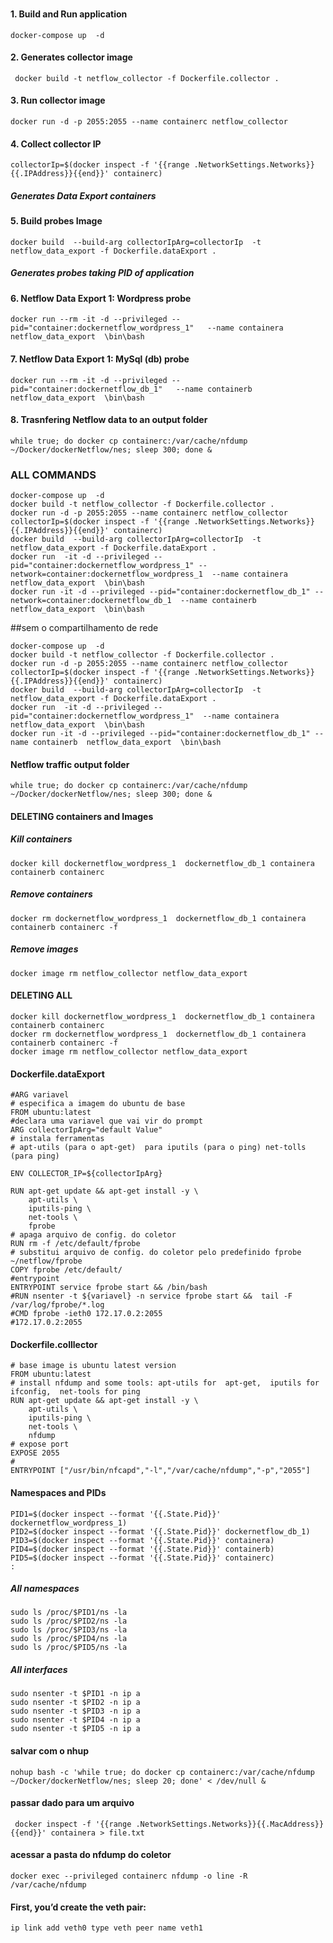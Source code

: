 ### 
#### 1. Build and Run application
``` 
docker-compose up  -d
``` 
#### 2. Generates collector image
```
 docker build -t netflow_collector -f Dockerfile.collector .
```
#### 3. Run collector image 
```
docker run -d -p 2055:2055 --name containerc netflow_collector
```

#### 4. Collect collector IP 
```
collectorIp=$(docker inspect -f '{{range .NetworkSettings.Networks}}{{.IPAddress}}{{end}}' containerc)
```
##### Generates Data Export containers

#### 5. Build probes Image
```
docker build  --build-arg collectorIpArg=collectorIp  -t netflow_data_export -f Dockerfile.dataExport . 
```
##### Generates probes taking PID of application
#### 6. Netflow Data Export 1: Wordpress probe
```
docker run --rm -it -d --privileged --pid="container:dockernetflow_wordpress_1"   --name containera  netflow_data_export  \bin\bash
``` 
#### 7. Netflow Data Export 1: MySql (db) probe
```
docker run --rm -it -d --privileged --pid="container:dockernetflow_db_1"   --name containerb  netflow_data_export  \bin\bash
``` 
#### 8. Trasnfering Netflow data to an output folder
``` 
while true; do docker cp containerc:/var/cache/nfdump ~/Docker/dockerNetflow/nes; sleep 300; done &
``` 
### ALL COMMANDS
```
docker-compose up  -d
docker build -t netflow_collector -f Dockerfile.collector .
docker run -d -p 2055:2055 --name containerc netflow_collector
collectorIp=$(docker inspect -f '{{range .NetworkSettings.Networks}}{{.IPAddress}}{{end}}' containerc)
docker build  --build-arg collectorIpArg=collectorIp  -t netflow_data_export -f Dockerfile.dataExport . 
docker run  -it -d --privileged --pid="container:dockernetflow_wordpress_1" --network=container:dockernetflow_wordpress_1  --name containera  netflow_data_export  \bin\bash
docker run -it -d --privileged --pid="container:dockernetflow_db_1" --network=container:dockernetflow_db_1  --name containerb  netflow_data_export  \bin\bash
```

##sem o compartilhamento de rede
```
docker-compose up  -d
docker build -t netflow_collector -f Dockerfile.collector .
docker run -d -p 2055:2055 --name containerc netflow_collector
collectorIp=$(docker inspect -f '{{range .NetworkSettings.Networks}}{{.IPAddress}}{{end}}' containerc)
docker build  --build-arg collectorIpArg=collectorIp  -t netflow_data_export -f Dockerfile.dataExport . 
docker run  -it -d --privileged --pid="container:dockernetflow_wordpress_1"  --name containera  netflow_data_export  \bin\bash
docker run -it -d --privileged --pid="container:dockernetflow_db_1" --name containerb  netflow_data_export  \bin\bash
```


#### Netflow  traffic output folder
``` 
while true; do docker cp containerc:/var/cache/nfdump ~/Docker/dockerNetflow/nes; sleep 300; done &
``` 

#### DELETING containers and Images

##### Kill containers
```
docker kill dockernetflow_wordpress_1  dockernetflow_db_1 containera containerb containerc
```
##### Remove containers
```
docker rm dockernetflow_wordpress_1  dockernetflow_db_1 containera containerb containerc -f
```
##### Remove images
```
docker image rm netflow_collector netflow_data_export
```

#### DELETING ALL 

```
docker kill dockernetflow_wordpress_1  dockernetflow_db_1 containera containerb containerc
docker rm dockernetflow_wordpress_1  dockernetflow_db_1 containera containerb containerc -f
docker image rm netflow_collector netflow_data_export
```


#### Dockerfile.dataExport
```
#ARG variavel
# especifica a imagem do ubuntu de base 
FROM ubuntu:latest
#declara uma variavel que vai vir do prompt
ARG collectorIpArg="default Value"
# instala ferramentas
# apt-utils (para o apt-get)  para iputils (para o ping) net-tolls (para ping)

ENV COLLECTOR_IP=${collectorIpArg}

RUN apt-get update && apt-get install -y \
    apt-utils \
    iputils-ping \
    net-tools \
    fprobe
# apaga arquivo de config. do coletor
RUN rm -f /etc/default/fprobe
# substitui arquivo de config. do coletor pelo predefinido fprobe ~/netflow/fprobe
COPY fprobe /etc/default/
#entrypoint
ENTRYPOINT service fprobe start && /bin/bash
#RUN nsenter -t ${variavel} -n service fprobe start &&  tail -F /var/log/fprobe/*.log
#CMD fprobe -ieth0 172.17.0.2:2055  
#172.17.0.2:2055
```
#### Dockerfile.colllector
```
# base image is ubuntu latest version
FROM ubuntu:latest
# install nfdump and some tools: apt-utils for  apt-get,  iputils for ifconfig,  net-tools for ping
RUN apt-get update && apt-get install -y \
    apt-utils \
    iputils-ping \
    net-tools \
    nfdump
# expose port
EXPOSE 2055
#
ENTRYPOINT ["/usr/bin/nfcapd","-l","/var/cache/nfdump","-p","2055"]
```
#### Namespaces and PIDs
```
PID1=$(docker inspect --format '{{.State.Pid}}' dockernetflow_wordpress_1)
PID2=$(docker inspect --format '{{.State.Pid}}' dockernetflow_db_1)
PID3=$(docker inspect --format '{{.State.Pid}}' containera)
PID4=$(docker inspect --format '{{.State.Pid}}' containerb)
PID5=$(docker inspect --format '{{.State.Pid}}' containerc)
:
```
##### All namespaces
```
sudo ls /proc/$PID1/ns -la
sudo ls /proc/$PID2/ns -la
sudo ls /proc/$PID3/ns -la
sudo ls /proc/$PID4/ns -la
sudo ls /proc/$PID5/ns -la
```

##### All interfaces
```
sudo nsenter -t $PID1 -n ip a
sudo nsenter -t $PID2 -n ip a
sudo nsenter -t $PID3 -n ip a
sudo nsenter -t $PID4 -n ip a
sudo nsenter -t $PID5 -n ip a
```
#### salvar com o nhup
```
nohup bash -c 'while true; do docker cp containerc:/var/cache/nfdump ~/Docker/dockerNetflow/nes; sleep 20; done' < /dev/null &
```
#### passar dado para um arquivo

```
 docker inspect -f '{{range .NetworkSettings.Networks}}{{.MacAddress}}{{end}}' containera > file.txt
```
#### acessar a pasta do nfdump do coletor
```
docker exec --privileged containerc nfdump -o line -R /var/cache/nfdump
```

#### First, you’d create the veth pair:
```
ip link add veth0 type veth peer name veth1
```




```

```

```

```

```

```
